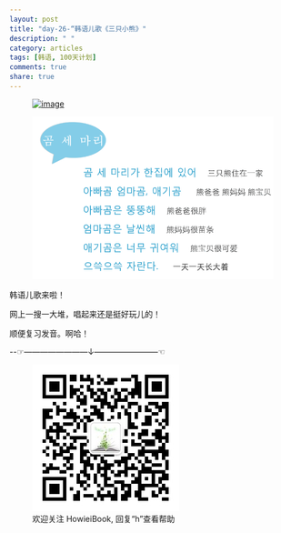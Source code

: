 ```yaml
---
layout: post
title: "day-26-“韩语儿歌《三只小熊》"
description: " "
category: articles
tags: [韩语, 100天计划]
comments: true
share: true
---
```



<figure >
    <a href="../../images/k26.jpg"><img src="../../images/k26.jpg" alt="image"></a>
     <figcaption>  </figcaption>
</figure>


<figure >
    <a href="../../images/k26.png"><img src="../../images/k26.png" alt="image"></a>
     <figcaption>  </figcaption>
</figure>


韩语儿歌来啦！

网上一搜一大堆，唱起来还是挺好玩儿的！

顺便复习发音。啊哈！


--☞————————↓————————☜
<figure >
    <a href="../../images/HowieiBook2D.jpg"><img src="../../images/HowieiBook2D.jpg" alt="image"></a>
    <figcaption> 欢迎关注 HowieiBook, 回复“h”查看帮助</figcaption>
</figure>
